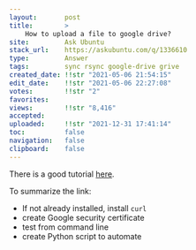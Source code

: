 ```yaml
---
layout:       post
title:        >
    How to upload a file to google drive?
site:         Ask Ubuntu
stack_url:    https://askubuntu.com/q/1336610
type:         Answer
tags:         sync rsync google-drive grive
created_date: !!str "2021-05-06 21:54:15"
edit_date:    !!str "2021-05-06 22:27:08"
votes:        !!str "2"
favorites:    
views:        !!str "8,416"
accepted:     
uploaded:     !!str "2021-12-31 17:41:14"
toc:          false
navigation:   false
clipboard:    false
---
```


There is a good tutorial [here](https://towardsdatascience.com/uploading-files-to-google-drive-directly-from-the-terminal-using-curl-2b89db28bb06).

To summarize the link:

- If not already installed, install `curl`
- create Google security certificate
- test from command line
- create Python script to automate


